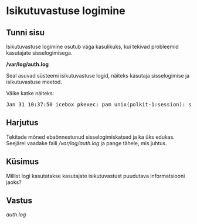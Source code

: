 ﻿# Isikutuvastuse logimine

## Tunni sisu

Isikutuvastuse logimine osutub väga kasulikuks, kui tekivad probleemid kasutajate sisselogimisega.

<b>/var/log/auth.log</b>

Seal asuvad süsteemi isikutuvastuse logid, näiteks kasutaja sisselogimise ja isikutuvastuse meetod.

Väike katke näiteks:

<pre>
Jan 31 10:37:50 icebox pkexec: pam_unix(polkit-1:session): session opened for user root by (uid=1000)
</pre>

## Harjutus

Tekitade mõned ebaõnnestunud sisselogimiskatsed ja ka üks edukas. Seejärel vaadake faili */var/log/auth.log* ja pange tähele, mis juhtus.

## Küsimus

Millist logi kasutatakse kasutajate isikutuvastust puudutava informatsiooni jaoks?

## Vastus

*auth.log*
